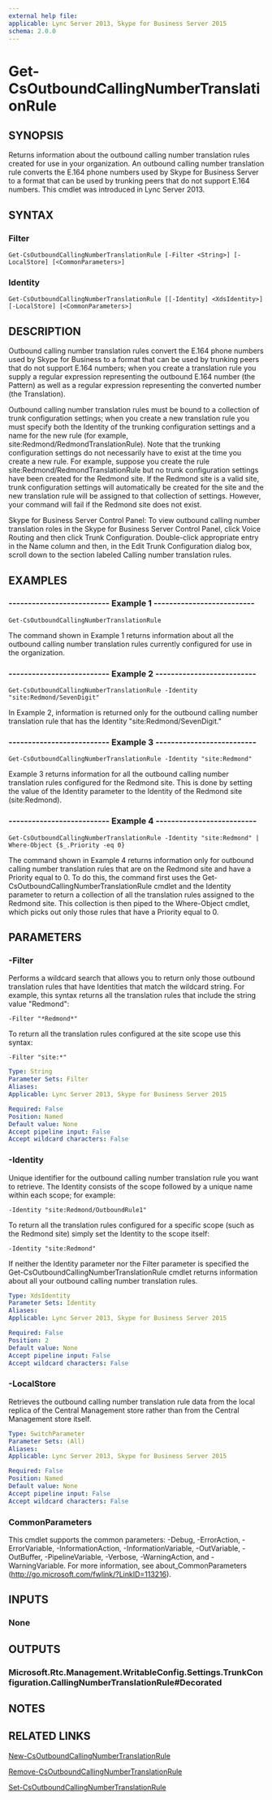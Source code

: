 ```yaml
---
external help file: 
applicable: Lync Server 2013, Skype for Business Server 2015
schema: 2.0.0
---
```


# Get-CsOutboundCallingNumberTranslationRule

## SYNOPSIS
Returns information about the outbound calling number translation rules created for use in your organization.
An outbound calling number translation rule converts the E.164 phone numbers used by Skype for Business Server to a format that can be used by trunking peers that do not support E.164 numbers.
This cmdlet was introduced in Lync Server 2013.


## SYNTAX

### Filter
```
Get-CsOutboundCallingNumberTranslationRule [-Filter <String>] [-LocalStore] [<CommonParameters>]
```

### Identity
```
Get-CsOutboundCallingNumberTranslationRule [[-Identity] <XdsIdentity>] [-LocalStore] [<CommonParameters>]
```

## DESCRIPTION
Outbound calling number translation rules convert the E.164 phone numbers used by Skype for Business to a format that can be used by trunking peers that do not support E.164 numbers; when you create a translation rule you supply a regular expression representing the outbound E.164 number (the Pattern) as well as a regular expression representing the converted number (the Translation).

Outbound calling number translation rules must be bound to a collection of trunk configuration settings; when you create a new translation rule you must specify both the Identity of the trunking configuration settings and a name for the new rule (for example, site:Redmond/RedmondTranslationRule).
Note that the trunking configuration settings do not necessarily have to exist at the time you create a new rule.
For example, suppose you create the rule site:Redmond/RedmondTranslationRule but no trunk configuration settings have been created for the Redmond site.
If the Redmond site is a valid site, trunk configuration settings will automatically be created for the site and the new translation rule will be assigned to that collection of settings.
However, your command will fail if the Redmond site does not exist.

Skype for Business Server Control Panel: To view outbound calling number translation roles in the Skype for Business Server Control Panel, click Voice Routing and then click Trunk Configuration.
Double-click appropriate entry in the Name column and then, in the Edit Trunk Configuration dialog box, scroll down to the section labeled Calling number translation rules.



## EXAMPLES

### -------------------------- Example 1 --------------------------
```
Get-CsOutboundCallingNumberTranslationRule
```

The command shown in Example 1 returns information about all the outbound calling number translation rules currently configured for use in the organization.

### -------------------------- Example 2 --------------------------
```
Get-CsOutboundCallingNumberTranslationRule -Identity "site:Redmond/SevenDigit"
```

In Example 2, information is returned only for the outbound calling number translation rule that has the Identity "site:Redmond/SevenDigit."

### -------------------------- Example 3 --------------------------
```
Get-CsOutboundCallingNumberTranslationRule -Identity "site:Redmond"
```

Example 3 returns information for all the outbound calling number translation rules configured for the Redmond site.
This is done by setting the value of the Identity parameter to the Identity of the Redmond site (site:Redmond).

### -------------------------- Example 4 --------------------------
```
Get-CsOutboundCallingNumberTranslationRule -Identity "site:Redmond" | Where-Object {$_.Priority -eq 0}
```

The command shown in Example 4 returns information only for outbound calling number translation rules that are on the Redmond site and have a Priority equal to 0.
To do this, the command first uses the Get-CsOutboundCallingNumberTranslationRule cmdlet and the Identity parameter to return a collection of all the translation rules assigned to the Redmond site.
This collection is then piped to the Where-Object cmdlet, which picks out only those rules that have a Priority equal to 0.


## PARAMETERS

### -Filter
Performs a wildcard search that allows you to return only those outbound translation rules that have Identities that match the wildcard string.
For example, this syntax returns all the translation rules that include the string value "Redmond":

`-Filter "*Redmond*"`

To return all the translation rules configured at the site scope use this syntax:

`-Filter "site:*"`

```yaml
Type: String
Parameter Sets: Filter
Aliases: 
Applicable: Lync Server 2013, Skype for Business Server 2015

Required: False
Position: Named
Default value: None
Accept pipeline input: False
Accept wildcard characters: False
```

### -Identity
Unique identifier for the outbound calling number translation rule you want to retrieve.
The Identity consists of the scope followed by a unique name within each scope; for example:

`-Identity "site:Redmond/OutboundRule1"`

To return all the translation rules configured for a specific scope (such as the Redmond site) simply set the Identity to the scope itself:

`-Identity "site:Redmond"`

If neither the Identity parameter nor the Filter parameter is specified the Get-CsOutboundCallingNumberTranslationRule cmdlet returns information about all your outbound calling number translation rules.

```yaml
Type: XdsIdentity
Parameter Sets: Identity
Aliases: 
Applicable: Lync Server 2013, Skype for Business Server 2015

Required: False
Position: 2
Default value: None
Accept pipeline input: False
Accept wildcard characters: False
```

### -LocalStore
Retrieves the outbound calling number translation rule data from the local replica of the Central Management store rather than from the Central Management store itself.

```yaml
Type: SwitchParameter
Parameter Sets: (All)
Aliases: 
Applicable: Lync Server 2013, Skype for Business Server 2015

Required: False
Position: Named
Default value: None
Accept pipeline input: False
Accept wildcard characters: False
```

### CommonParameters
This cmdlet supports the common parameters: -Debug, -ErrorAction, -ErrorVariable, -InformationAction, -InformationVariable, -OutVariable, -OutBuffer, -PipelineVariable, -Verbose, -WarningAction, and -WarningVariable. For more information, see about_CommonParameters (http://go.microsoft.com/fwlink/?LinkID=113216).


## INPUTS

### None


## OUTPUTS

### Microsoft.Rtc.Management.WritableConfig.Settings.TrunkConfiguration.CallingNumberTranslationRule#Decorated


## NOTES


## RELATED LINKS

[New-CsOutboundCallingNumberTranslationRule]()

[Remove-CsOutboundCallingNumberTranslationRule]()

[Set-CsOutboundCallingNumberTranslationRule]()